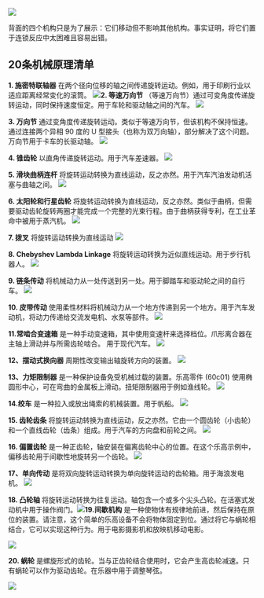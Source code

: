 ![](file:///C:/Users/SMC892C/AppData/Local/Temp/enhtmlclip/mechanical_principles_moving_parts_back.jpg)

背面的四个机构只是为了展示：它们移动但不影响其他机构。事实证明，将它们置于连锁反应中太困难且容易出错。

## 20条机械原理清单

**1. 施密特联轴器**
在两个径向位移的轴之间传递旋转运动。例如，用于印刷行业以适应距离经常变化的滚筒。
![](file:///C:/Users/SMC892C/AppData/Local/Temp/enhtmlclip/mechanical_principles_1.jpg)**2. 等速万向节**
（等速万向节）通过可变角度传递旋转运动，同时保持速度恒定。用于车轮和驱动轴之间的汽车。
![](file:///C:/Users/SMC892C/AppData/Local/Temp/enhtmlclip/mechanical_principles_2.jpg)

**3. 万向节**
通过变角度传递旋转运动。类似于等速万向节，但该机构不保持恒速。通过连接两个异相 90 度的 U 型接头（也称为双万向轴），部分解决了这个问题。万向节用于卡车的长驱动轴。
![](file:///C:/Users/SMC892C/AppData/Local/Temp/enhtmlclip/mechanical_principles_3.jpg)

**4. 锥齿轮**
以直角传递旋转运动。用于汽车差速器。
![](file:///C:/Users/SMC892C/AppData/Local/Temp/enhtmlclip/mechanical_principles_4.jpg)

**5. 滑块曲柄连杆**
将旋转运动转换为直线运动，反之亦然。用于汽车汽油发动机活塞与曲轴之间。
![](file:///C:/Users/SMC892C/AppData/Local/Temp/enhtmlclip/mechanical_principles_5.jpg)


**6. 太阳轮和行星齿轮**
将旋转运动转换为直线运动，反之亦然。类似于曲柄，但需要驱动齿轮旋转两圈才能完成一个完整的光束行程。由于曲柄获得专利，在工业革命中被用于蒸汽机。
![](file:///C:/Users/SMC892C/AppData/Local/Temp/enhtmlclip/mechanical_principles_6.jpg)


**7. 拨叉**
将旋转运动转换为直线运动
![](file:///C:/Users/SMC892C/AppData/Local/Temp/enhtmlclip/mechanical_principles_7.jpg)

**8. Chebyshev Lambda Linkage**
将旋转运动转换为近似直线运动。用于步行机器人。
![](file:///C:/Users/SMC892C/AppData/Local/Temp/enhtmlclip/mechanical_principles_8.jpg)

**9. 链条传动**
将机械动力从一处传送到另一处。用于脚踏车和驱动轮之间的自行车。
![](file:///C:/Users/SMC892C/AppData/Local/Temp/enhtmlclip/mechanical_principles_9.jpg)

**10. 皮带传动**
使用柔性材料将机械动力从一个地方传递到另一个地方。用于汽车发动机，将动力传递给交流发电机、水泵等部件。
![](file:///C:/Users/SMC892C/AppData/Local/Temp/enhtmlclip/mechanical_principles_10.jpg) 

**11.常啮合变速箱**
是一种手动变速箱，其中使用变速杆来选择档位。爪形离合器在主轴上滑动并与所需齿轮啮合。
用于现代汽车。
![](file:///C:/Users/SMC892C/AppData/Local/Temp/enhtmlclip/mechanical_principles_11.jpg)

**12、摆动式换向器**
周期性改变输出轴旋转方向的装置。
![](file:///C:/Users/SMC892C/AppData/Local/Temp/enhtmlclip/mechanical_principles_12.jpg)

**13、力矩限制器**
是一种保护设备免受机械过载的装置。乐高零件 (60c01) 使用椭圆形中心，可在弯曲的金属板上滑动。扭矩限制器用于例如渔线轮。
![](file:///C:/Users/SMC892C/AppData/Local/Temp/enhtmlclip/mechanical_principles_13.jpg)

**14.绞车**
是一种拉入或放出绳索的机械装置。用于帆船。
![](file:///C:/Users/SMC892C/AppData/Local/Temp/enhtmlclip/mechanical_principles_14.jpg)

**15. 齿轮齿条**
将旋转运动转换为直线运动，反之亦然。它由一个圆齿轮（小齿轮）和一个直线齿轮（齿条）组成。用于汽车的方向盘和前轮之间。
![](file:///C:/Users/SMC892C/AppData/Local/Temp/enhtmlclip/mechanical_principles_15.jpg)

**16. 偏置齿轮**
是一种正齿轮，轴安装在偏离齿轮中心的位置。在这个乐高示例中，偏移齿轮用于间歇性地旋转另一个齿轮。
![](file:///C:/Users/SMC892C/AppData/Local/Temp/enhtmlclip/mechanical_principles_16.jpg)

**17、单向传动**
是将双向旋转运动转换为单向旋转运动的齿轮箱。用于海浪发电机。
![](file:///C:/Users/SMC892C/AppData/Local/Temp/enhtmlclip/mechanical_principles_17.jpg)

**18. 凸轮轴**
将旋转运动转换为往复运动。轴包含一个或多个尖头凸轮。在活塞式发动机中用于操作阀门。![](file:///C:/Users/SMC892C/AppData/Local/Temp/enhtmlclip/mechanical_principles_18.jpg)**19.间歇机构**
是一种使物体有规律地前进，然后保持在原位的装置。请注意，这个简单的乐高设备不会将物体固定到位。通过将它与蜗轮相结合，它可以实现这种行为。用于电影摄影机和放映机移动电影。

![](file:///C:/Users/SMC892C/AppData/Local/Temp/enhtmlclip/mechanical_principles_19.jpg)

**20. 蜗轮**
是螺旋形式的齿轮。当与正齿轮结合使用时，它会产生高齿轮减速。只有蜗轮可以作为驱动齿轮。在乐器中用于调整琴弦。

![](file:///C:/Users/SMC892C/AppData/Local/Temp/enhtmlclip/mechanical_principles_20.jpg)